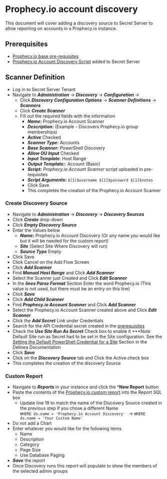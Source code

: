 # Prophecy.io account discovery

This document will cover adding a discovery source to Secret Server to allow reporting on accounts in a Prophecy.io instance.

## Prerequisites
- [Prophecy.io base pre-requisites](../instructions.md)
- [Prophecy.io Account Discovery Script](./prophecy.io_account_scanner.ps1) added to Secret Server

## Scanner Definition

- Log in to Secret Server Tenant
- Navigate to ***Administration*** -> ***Discovery*** -> ***Configuration*** ->   
    - Click ***Discovery Configuration Options*** -> ***Scanner Definitions*** -> ***Scanners***
    - Click ***Create Scanner***
    - Fill out the required fields with the information
        - ***Name:*** Prophecy.io Account Scanner
        - ***Description:*** (Example - Discovers Prophecy.io group memberships)
        - ***Active*** Checked
        - ***Scanner Type:***  Accounts
        - ***Base Scanner:*** PowerShell Discovery
        - ***Allow OU Input*** Checked
        - ***Input Template***: Host Range 
        - ***Output Template:***: Account (Basic) 
        - ***Script:*** *Prophecy.io Account Scanner* script uploaded in pre-requisites
        - ***Script Arguments:*** ```$[1]$username $[1]$password $[1]$notes ```
        - Click Save
        - This completes the creation of the Prophecy.io Account Scanner

### Create Discovery Source

- Navigate to ***Administration*** -> ***Discovery*** -> ***Discovery Sources***
- Click ***Create*** drop-down
- Click ***Empty Discovery Source***
- Enter the Values below
    - ***Name:*** Prophecy.io Account Discovery  (Or any name you would like but it will be needed for the custom report)
    - ***Site*** (Select Site Where Discovery will run) 
    - ***Source Type*** Empty
- Click Save
- Click Cancel on the Add Flow Screen
- Click ***Add Scanner***
- Find ***Manual Host Range*** and Click ***Add Scanner***
- Select the Scanner just Created and Click ***Edit Scanner*** 
- In the ***lines Parse Format*** Section Enter the word Prophecy.io (This value is not used, but there must be an entry on this line)
- Click ***Save***
- Click ***Add Child Scanner***
- Find ***Prophecy.io Account Scanner*** and Click ***Add Scanner***
- Select the Prophecy.io Account Scanner created above and Click ***Edit Scanner***
- Click the ***Add Secret*** Link under Credentials
- Search for the API Credential secret created in the [prerequisites](../instructions.md)
- Check the ***Use Site Run As Secret*** Check box to enable it
    ***Note Default Site run as Secret had to be set in the Site configuration.
    See the [Setting the Default PowerShell Credential for a Site](https://docs.delinea.com/online-help/secret-server/authentication/secret-based-credentials-for-scripts/index.htm) Section in the Delinea Documentation
- Click ***Save***
- Click on the ***Discovery Source*** tab and Click the Active check box
- This completes the creation of the discovery Source

### Custom Report

- Navigate to ***Reports*** in your instance and click the ***New Report** button
- Paste the contents of the [Prophecy.io custom report](./Prophecy.io-additional-data-report.sql) into the Report SQL box
  - Update line 19 to match the name of the Discovery Source created in the previous step if you chose a different Name  
    `WHERE ds.name = 'Prophecy.io Account Discovery' ` -> `WHERE ds.name = 'Your Custom Name' `
- Do not add a Chart
- Enter whatever you would like for the following items
  - Name 
  - Description
  - Category
  - Page Size
  - Use Database Paging
- ***Save*** the report
- Once Discovery runs this report will populate to show the members of the selected admin groups
